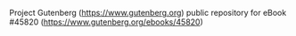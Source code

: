 Project Gutenberg (https://www.gutenberg.org) public repository for eBook #45820 (https://www.gutenberg.org/ebooks/45820)
